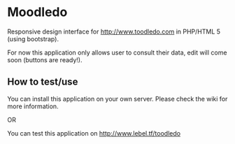 # Moodledo
Responsive design interface for http://www.toodledo.com in PHP/HTML 5 (using bootstrap).

For now this application only allows user to consult their data, edit will come soon (buttons are ready!).

## How to test/use

You can install this application on your own server. Please check the wiki for more information.

OR

You can test this application on http://www.lebel.tf/toodledo

